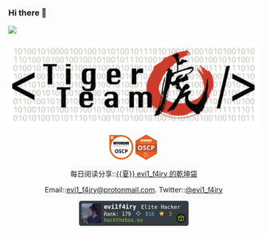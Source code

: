 ### Hi there 👋
<a href="https://git.io/typing-svg"><img src="https://readme-typing-svg.demolab.com?font=Microsoft+YaHei&pause=1000&color=FF00FF&background=FF52BC00&width=610&lines=不+疯+魔+，+不+成+活。"/></a>
<p align="center">
<img src="1500x500.jpeg">
</p>



<p align="center">
<img src="PWK-OSCP-badge.png" width="10%"><img src="1644595125124808271808325719972.png" width="10%">
</p>

<p align="center">
  每日阅读分享::<a href="https://t.me/evi1_f4iry">{{夏}} evi1_f4iry 的乾坤袋</a>
</p>
<p align="center">
  Email::<a href="mailto:evi1_f4iry@protonmail.com">evi1_f4iry@protonmail.com</a>.   Twitter::<a href="https://twitter.com/evi1_f4iry">@evi1_f4iry</a>
</p>

<p align="center">
<img src="454091.png" alt="Hack The Box">
</p>
